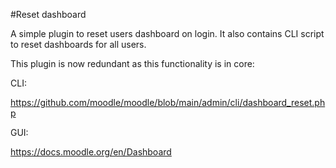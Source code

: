 #Reset dashboard

A simple plugin to reset users dashboard on login. It also contains CLI script to reset dashboards for all users.

This plugin is now redundant as this functionality is in core:

CLI:

https://github.com/moodle/moodle/blob/main/admin/cli/dashboard_reset.php

GUI:

https://docs.moodle.org/en/Dashboard
